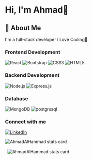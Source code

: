 # Hi, I'm Ahmad👋

## 🚀 About Me  
I'm a full-stack developer I Love Coding💙 

### Frontend Development  
![React](https://img.shields.io/badge/React-61DAFB?style=for-the-badge&logo=react&logoColor=white)
![Bootstrap](https://img.shields.io/badge/Bootstrap-7952B3?style=for-the-badge&logo=bootstrap&logoColor=white)
![CSS3](https://img.shields.io/badge/CSS3-1572B6?style=for-the-badge&logo=css3&logoColor=white)
![HTML5](https://img.shields.io/badge/HTML5-E34F26?style=for-the-badge&logo=html5&logoColor=white)

### Backend Development  
![Node.js](https://img.shields.io/badge/Node.js-339933?style=for-the-badge&logo=node.js&logoColor=white)
![Express.js](https://img.shields.io/badge/Express.js-000000?style=for-the-badge&logo=express&logoColor=white)

### Database  
![MongoDB](https://img.shields.io/badge/MongoDB-47A248?style=for-the-badge&logo=mongodb&logoColor=white)
![postgresql](https://img.shields.io/badge/postgresql-47A248?style=for-the-badge&logo=postgresql&logoColor=white)


### Connect with me  
[![LinkedIn](https://img.shields.io/badge/LinkedIn-0e76a8?style=for-the-badge&logo=linkedin&logoColor=white)](https://www.linkedin.com/in/ahmad-alhammmad/)

<p>
<img align="center" src="https://github-readme-stats.vercel.app/api/top-langs?username=AhmadAlHammad&theme=github_dark&title_color=000000&text_color=000000&bg_color=ffffff&hide_border=true&layout=compact" alt="AhmadAlHammad stats card" /></p>
<p>&nbsp;
<img align="center" src="https://github-readme-stats.vercel.app/api?username=AhmadAlHammad&show_icons=true&theme=default&title_color=000000&text_color=000000&bg_color=ffffff&hide_border=true" alt="AhmadAlHammad stats card" /></p>
